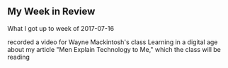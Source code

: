 ## My Week in Review

What I got up to week of 2017-07-16

recorded a video for Wayne Mackintosh's class Learning in a digital age about my article "Men Explain Technology to Me," which the class will be reading
